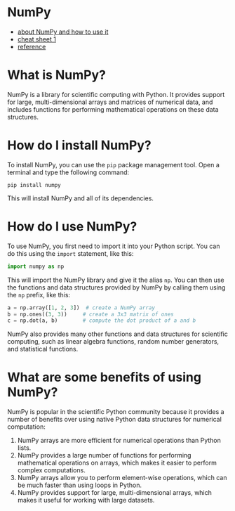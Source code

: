 # NumPy

- [about NumPy and how to use it](https://github.com/JakeAndTheRobot/python-tools/blob/main/numpy/about-numpy.md)
- [cheat sheet 1](https://github.com/JakeAndTheRobot/python-tools/blob/main/numpy/cheat-sheet-1.py)
- [reference](https://github.com/JakeAndTheRobot/python-tools/blob/main/numpy/reference.md)

# What is NumPy?

NumPy is a library for scientific computing with Python. It provides support for large, multi-dimensional arrays and matrices of numerical data, and includes functions for performing mathematical operations on these data structures.

# How do I install NumPy?

To install NumPy, you can use the `pip` package management tool. Open a terminal and type the following command:

```code
pip install numpy
```

This will install NumPy and all of its dependencies.

# How do I use NumPy?

To use NumPy, you first need to import it into your Python script. You can do this using the `import` statement, like this:

```python
import numpy as np
```

This will import the NumPy library and give it the alias `np`. You can then use the functions and data structures provided by NumPy by calling them using the `np` prefix, like this:

```python
a = np.array([1, 2, 3])  # create a NumPy array
b = np.ones((3, 3))     # create a 3x3 matrix of ones
c = np.dot(a, b)        # compute the dot product of a and b
```

NumPy also provides many other functions and data structures for scientific computing, such as linear algebra functions, random number generators, and statistical functions.

# What are some benefits of using NumPy?

NumPy is popular in the scientific Python community because it provides a number of benefits over using native Python data structures for numerical computation:

1. NumPy arrays are more efficient for numerical operations than Python lists.
2. NumPy provides a large number of functions for performing mathematical operations on arrays, which makes it easier to perform complex computations.
3. NumPy arrays allow you to perform element-wise operations, which can be much faster than using loops in Python.
4. NumPy provides support for large, multi-dimensional arrays, which makes it useful for working with large datasets.

